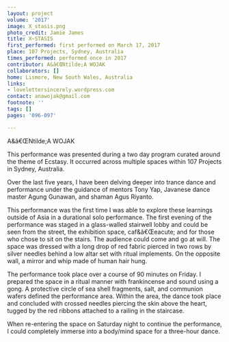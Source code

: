 ```yaml
---
layout: project
volume: '2017'
image: X_stasis.png
photo_credit: Jamie James
title: X~STASIS
first_performed: first performed on March 17, 2017
place: 107 Projects, Sydney, Australia
times_performed: performed once in 2017
contributor: A&â€ŒNtilde;A WOJAK
collaborators: []
home: Lismore, New South Wales, Australia
links:
- lovelettersincerely.wordpress.com
contact: anawojak@gmail.com
footnote: ''
tags: []
pages: '096-097'

---
```


A&â€ŒNtilde;A WOJAK

This performance was presented during a two day program curated around the theme of Ecstasy. It occurred across multiple spaces within 107 Projects in Sydney, Australia.

Over the last five years, I have been delving deeper into trance dance and performance under the guidance of mentors Tony Yap, Javanese dance master Agung Gunawan, and shaman Agus Riyanto.

This performance was the first time I was able to explore these learnings outside of Asia in a durational solo performance. The first evening of the performance was staged in a glass-walled stairwell lobby and could be seen from the street, the exhibition space, caf&â€Œeacute; and for those who chose to sit on the stairs. The audience could come and go at will. The space was dressed with a long drop of red fabric pierced in two rows by silver needles behind a low altar set with ritual implements. On the opposite wall, a mirror and  whip made of human hair hung.

The performance took place over a course of 90 minutes on Friday. I prepared the space in a ritual manner with frankincense and sound using a gong. A protective circle of sea shell fragments, salt, and communion wafers defined the performance area. Within the area, the dance took place and concluded with crossed needles piercing the skin above the heart, tugged by the red ribbons attached to a railing in the staircase.

When re-entering the space on Saturday night to continue the performance, I could completely immerse into a body/mind space for a three-hour dance.
